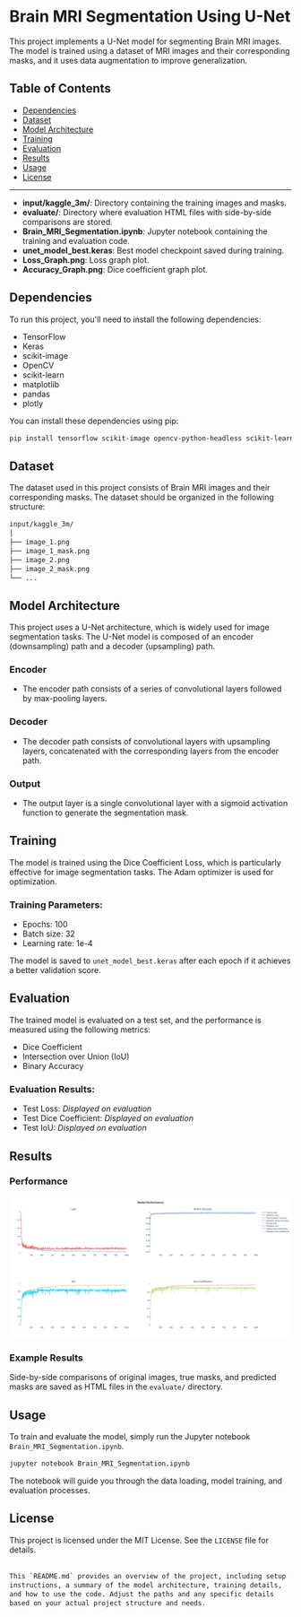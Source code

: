 

# Brain MRI Segmentation Using U-Net

This project implements a U-Net model for segmenting Brain MRI images. The model is trained using a dataset of MRI images and their corresponding masks, and it uses data augmentation to improve generalization.

## Table of Contents
- [Dependencies](#dependencies)
- [Dataset](#dataset)
- [Model Architecture](#model-architecture)
- [Training](#training)
- [Evaluation](#evaluation)
- [Results](#results)
- [Usage](#usage)
- [License](#license)

---

- **input/kaggle_3m/**: Directory containing the training images and masks.
- **evaluate/**: Directory where evaluation HTML files with side-by-side comparisons are stored.
- **Brain_MRI_Segmentation.ipynb**: Jupyter notebook containing the training and evaluation code.
- **unet_model_best.keras**: Best model checkpoint saved during training.
- **Loss_Graph.png**: Loss graph plot.
- **Accuracy_Graph.png**: Dice coefficient graph plot.

## Dependencies

To run this project, you'll need to install the following dependencies:

- TensorFlow
- Keras
- scikit-image
- OpenCV
- scikit-learn
- matplotlib
- pandas
- plotly

You can install these dependencies using pip:

```bash
pip install tensorflow scikit-image opencv-python-headless scikit-learn matplotlib pandas plotly
```

## Dataset

The dataset used in this project consists of Brain MRI images and their corresponding masks. The dataset should be organized in the following structure:

```
input/kaggle_3m/
│
├── image_1.png
├── image_1_mask.png
├── image_2.png
├── image_2_mask.png
└── ...
```

## Model Architecture

This project uses a U-Net architecture, which is widely used for image segmentation tasks. The U-Net model is composed of an encoder (downsampling) path and a decoder (upsampling) path.

### Encoder
- The encoder path consists of a series of convolutional layers followed by max-pooling layers.

### Decoder
- The decoder path consists of convolutional layers with upsampling layers, concatenated with the corresponding layers from the encoder path.

### Output
- The output layer is a single convolutional layer with a sigmoid activation function to generate the segmentation mask.

## Training

The model is trained using the Dice Coefficient Loss, which is particularly effective for image segmentation tasks. The Adam optimizer is used for optimization.

### Training Parameters:
- Epochs: 100
- Batch size: 32
- Learning rate: 1e-4

The model is saved to `unet_model_best.keras` after each epoch if it achieves a better validation score.

## Evaluation

The trained model is evaluated on a test set, and the performance is measured using the following metrics:
- Dice Coefficient
- Intersection over Union (IoU)
- Binary Accuracy

### Evaluation Results:
- Test Loss: *Displayed on evaluation*
- Test Dice Coefficient: *Displayed on evaluation*
- Test IoU: *Displayed on evaluation*

## Results

### Performance
![Performance](https://github.com/aeiwz/mri_image_proc/blob/982f3197534c505ba362f1070ed2e9543a33d95f/src/img/Performance%20model.png)


### Example Results

Side-by-side comparisons of original images, true masks, and predicted masks are saved as HTML files in the `evaluate/` directory.

## Usage

To train and evaluate the model, simply run the Jupyter notebook `Brain_MRI_Segmentation.ipynb`.

```bash
jupyter notebook Brain_MRI_Segmentation.ipynb
```

The notebook will guide you through the data loading, model training, and evaluation processes.

## License

This project is licensed under the MIT License. See the `LICENSE` file for details.
```

This `README.md` provides an overview of the project, including setup instructions, a summary of the model architecture, training details, and how to use the code. Adjust the paths and any specific details based on your actual project structure and needs.
